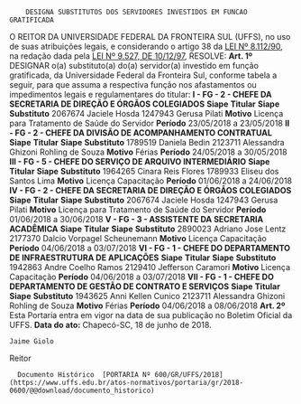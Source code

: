         DESIGNA SUBSTITUTOS DOS SERVIDORES INVESTIDOS EM FUNCAO GRATIFICADA  

 O REITOR DA UNIVERSIDADE FEDERAL DA FRONTEIRA SUL (UFFS), no uso de suas atribuições legais, e considerando o artigo 38 da [LEI Nº 8.112/90](http://www.planalto.gov.br/ccivil_03/leis/l8112cons.htm), na redação dada pela [LEI Nº 9.527, DE 10/12/97](http://www.planalto.gov.br/ccivil_03/Leis/l9527.htm), RESOLVE:   **Art. 1º** DESIGNAR o(a) substituto(a) do(a) servidor(a) investido em função gratificada, da Universidade Federal da Fronteira Sul, conforme tabela a seguir, para que assuma a respectiva função nos afastamentos ou impedimentos legais e regulamentares do titular: **I - FG - 2 - CHEFE DA SECRETARIA DE DIREÇÃO E ÓRGÃOS COLEGIADOS**      **Siape**    **Titular**    **Siape**    **Substituto**      2067674   Jaciele Hosda   1247943   Gerusa Pilati     **Motivo**    Licença para Tratamento de Saúde do Servidor   **Período**    23/05/2018 a 23/05/2018     **II - FG - 2 - CHEFE DA DIVISÃO DE ACOMPANHAMENTO CONTRATUAL**      **Siape**    **Titular**    **Siape**    **Substituto**      1789519   Daniela Bedin   2123711   Alessandra Ghizoni Rohling de Souza     **Motivo**    Férias   **Período**    24/05/2018 a 30/05/2018     **III - FG - 5 - CHEFE DO SERVIÇO DE ARQUIVO INTERMEDIÁRIO**      **Siape**    **Titular**    **Siape**    **Substituto**      1964265   Cinara Reis Flores   1789933   Eliseu dos Santos Lima     **Motivo**    Licença Capacitação   **Período**    01/06/2018 a 24/06/2018     **IV - FG - 2 - CHEFE DA SECRETARIA DE DIREÇÃO E ÓRGÃOS COLEGIADOS**      **Siape**    **Titular**    **Siape**    **Substituto**      2067674   Jaciele Hosda   1247943   Gerusa Pilati     **Motivo**    Licença para Tratamento de Saúde do Servidor   **Período**    01/06/2018 a 30/06/2018     **V - FG - 3 - ASSISTENTE DA SECRETARIA ACADÊMICA**      **Siape**    **Titular**    **Siape**    **Substituto**      2890023   Adriano Jose Lentz   2177370   Dalcio Vorpagel Scheunemann     **Motivo**    Licença Capacitação   **Período**    04/06/2018 a 03/07/2018     **VI - FG - 1 - CHEFE DO DEPARTAMENTO DE INFRAESTRUTURA DE APLICAÇÕES**      **Siape**    **Titular**    **Siape**    **Substituto**      1942863   Andre Coelho Ramos   2129410   Jefferson Caramori     **Motivo**    Licença Capacitação   **Período**    04/06/2018 a 03/07/2018     **VII - FG - 1 - CHEFE DO DEPARTAMENTO DE GESTÃO DE CONTRATO E SERVIÇOS**      **Siape**    **Titular**    **Siape**    **Substituto**      1943625   Anni Kellen Cunico   2123711   Alessandra Ghizoni Rohling de Souza     **Motivo**    Férias   **Período**    04/06/2018 a 08/06/2018       **Art. 2º** Esta Portaria entra em vigor na data de sua publicação no Boletim Oficial da UFFS.      **Data do ato:** Chapecó-SC, 18 de junho de 2018.   
 

    Jaime Giolo   
 Reitor 

      Documento Histórico  [PORTARIA Nº 600/GR/UFFS/2018](https://www.uffs.edu.br/atos-normativos/portaria/gr/2018-0600/@@download/documento_historico)     
      